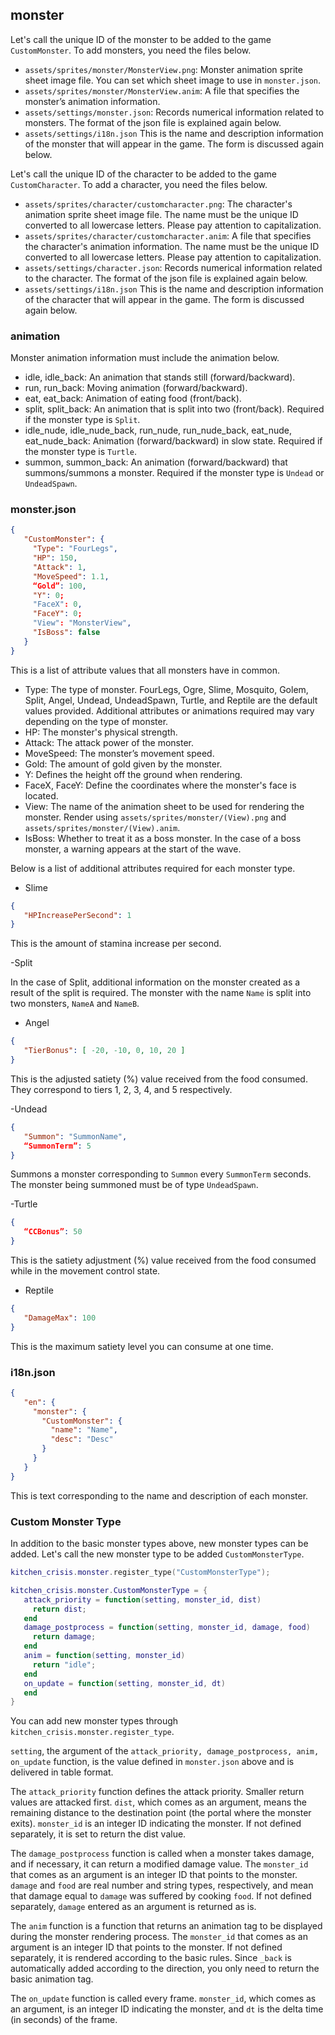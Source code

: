 ## monster

Let's call the unique ID of the monster to be added to the game `CustomMonster`. To add monsters, you need the files below.

- `assets/sprites/monster/MonsterView.png`: Monster animation sprite sheet image file. You can set which sheet image to use in `monster.json`.
- `assets/sprites/monster/MonsterView.anim`: A file that specifies the monster’s animation information.
- `assets/settings/monster.json`: Records numerical information related to monsters. The format of the json file is explained again below.
- `assets/settings/i18n.json` This is the name and description information of the monster that will appear in the game. The form is discussed again below.


Let's call the unique ID of the character to be added to the game `CustomCharacter`. To add a character, you need the files below.

- `assets/sprites/character/customcharacter.png`: The character's animation sprite sheet image file. The name must be the unique ID converted to all lowercase letters. Please pay attention to capitalization.
- `assets/sprites/character/customcharacter.anim`: A file that specifies the character's animation information. The name must be the unique ID converted to all lowercase letters. Please pay attention to capitalization.
- `assets/settings/character.json`: Records numerical information related to the character. The format of the json file is explained again below.
- `assets/settings/i18n.json` This is the name and description information of the character that will appear in the game. The form is discussed again below.

### animation

Monster animation information must include the animation below.

- idle, idle_back: An animation that stands still (forward/backward).
- run, run_back: Moving animation (forward/backward).
- eat, eat_back: Animation of eating food (front/back).
- split, split_back: An animation that is split into two (front/back). Required if the monster type is `Split`.
- idle_nude, idle_nude_back, run_nude, run_nude_back, eat_nude, eat_nude_back: Animation (forward/backward) in slow state. Required if the monster type is `Turtle`.
- summon, summon_back: An animation (forward/backward) that summons/summons a monster. Required if the monster type is `Undead` or `UndeadSpawn`.

### monster.json

```json
{
   "CustomMonster": {
     "Type": "FourLegs",
     "HP": 150,
     "Attack": 1,
     "MoveSpeed": 1.1,
     “Gold”: 100,
     "Y": 0;
     "FaceX": 0,
     "FaceY": 0;
     "View": "MonsterView",
     "IsBoss": false
   }
}
```

This is a list of attribute values that all monsters have in common.

- Type: The type of monster. FourLegs, Ogre, Slime, Mosquito, Golem, Split, Angel, Undead, UndeadSpawn, Turtle, and Reptile are the default values provided. Additional attributes or animations required may vary depending on the type of monster.
- HP: The monster's physical strength.
- Attack: The attack power of the monster.
- MoveSpeed: The monster’s movement speed.
- Gold: The amount of gold given by the monster.
- Y: Defines the height off the ground when rendering.
- FaceX, FaceY: Define the coordinates where the monster's face is located.
- View: The name of the animation sheet to be used for rendering the monster. Render using `assets/sprites/monster/(View).png` and `assets/sprites/monster/(View).anim`.
- IsBoss: Whether to treat it as a boss monster. In the case of a boss monster, a warning appears at the start of the wave.

Below is a list of additional attributes required for each monster type.

- Slime

```json
{
   "HPIncreasePerSecond": 1
}
```

This is the amount of stamina increase per second.

-Split

In the case of Split, additional information on the monster created as a result of the split is required. The monster with the name `Name` is split into two monsters, `NameA` and `NameB`.

- Angel

```json
{
   "TierBonus": [ -20, -10, 0, 10, 20 ]
}
```

This is the adjusted satiety (%) value received from the food consumed. They correspond to tiers 1, 2, 3, 4, and 5 respectively.

-Undead

```json
{
   "Summon": "SummonName",
   “SummonTerm”: 5
}
```

Summons a monster corresponding to `Summon` every `SummonTerm` seconds. The monster being summoned must be of type `UndeadSpawn`.

-Turtle

```json
{
   “CCBonus”: 50
}
```

This is the satiety adjustment (%) value received from the food consumed while in the movement control state.

- Reptile

```json
{
   "DamageMax": 100
}
```

This is the maximum satiety level you can consume at one time.


### i18n.json

```json
{
   "en": {
     "monster": {
       "CustomMonster": {
         "name": "Name",
         "desc": "Desc"
       }
     }
   }
}
```

This is text corresponding to the name and description of each monster.

### Custom Monster Type

In addition to the basic monster types above, new monster types can be added. Let's call the new monster type to be added `CustomMonsterType`.

```lua
kitchen_crisis.monster.register_type("CustomMonsterType");

kitchen_crisis.monster.CustomMonsterType = {
   attack_priority = function(setting, monster_id, dist)
     return dist;
   end
   damage_postprocess = function(setting, monster_id, damage, food)
     return damage;
   end
   anim = function(setting, monster_id)
     return "idle";
   end
   on_update = function(setting, monster_id, dt)
   end
}

```

You can add new monster types through `kitchen_crisis.monster.register_type`.

`setting`, the argument of the `attack_priority, damage_postprocess, anim, on_update` function, is the value defined in `monster.json` above and is delivered in table format.

The `attack_priority` function defines the attack priority. Smaller return values are attacked first. `dist`, which comes as an argument, means the remaining distance to the destination point (the portal where the monster exits). `monster_id` is an integer ID indicating the monster. If not defined separately, it is set to return the dist value.

The `damage_postprocess` function is called when a monster takes damage, and if necessary, it can return a modified damage value. The `monster_id` that comes as an argument is an integer ID that points to the monster. `damage` and `food` are real number and string types, respectively, and mean that damage equal to `damage` was suffered by cooking `food`. If not defined separately, `damage` entered as an argument is returned as is.

The `anim` function is a function that returns an animation tag to be displayed during the monster rendering process. The `monster_id` that comes as an argument is an integer ID that points to the monster. If not defined separately, it is rendered according to the basic rules. Since `_back` is automatically added according to the direction, you only need to return the basic animation tag.

The `on_update` function is called every frame. `monster_id`, which comes as an argument, is an integer ID indicating the monster, and `dt` is the delta time (in seconds) of the frame.